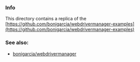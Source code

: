 ### Info

This directory contains a replica of the [https://github.com/bonigarcia/webdrivermanager-examples](https://github.com/bonigarcia/webdrivermanager-examples)

### See also:

* [bonigarcia/webdrivermanager](https://github.com/bonigarcia/webdrivermanager)
